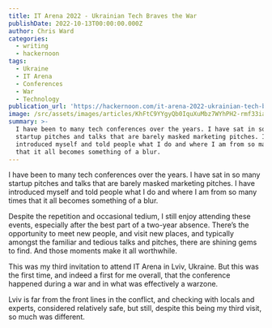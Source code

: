 ```yaml
---
title: IT Arena 2022 - Ukrainian Tech Braves the War
publishDate: 2022-10-13T00:00:00.000Z
author: Chris Ward
categories:
  - writing
  - hackernoon
tags:
  - Ukraine
  - IT Arena
  - Conferences
  - War
  - Technology
publication_url: 'https://hackernoon.com/it-arena-2022-ukrainian-tech-braves-the-war'
image: /src/assets/images/articles/KhFtC9YYgyQb0IquXuMbz7WYhPH2-rmf33ia.png
summary: >-
  I have been to many tech conferences over the years. I have sat in so many
  startup pitches and talks that are barely masked marketing pitches. I have
  introduced myself and told people what I do and where I am from so many times
  that it all becomes something of a blur.
---
```

I have been to many tech conferences over the years. I have sat in so many startup pitches and talks that are barely masked marketing pitches. I have introduced myself and told people what I do and where I am from so many times that it all becomes something of a blur.

Despite the repetition and occasional tedium, I still enjoy attending these events, especially after the best part of a two-year absence. There’s the opportunity to meet new people, and visit new places, and typically amongst the familiar and tedious talks and pitches, there are shining gems to find. And those moments make it all worthwhile.

This was my third invitation to attend IT Arena in Lviv, Ukraine. But this was the first time, and indeed a first for me overall, that the conference happened during a war and in what was effectively a warzone.

Lviv is far from the front lines in the conflict, and checking with locals and experts, considered relatively safe, but still, despite this being my third visit, so much was different.
